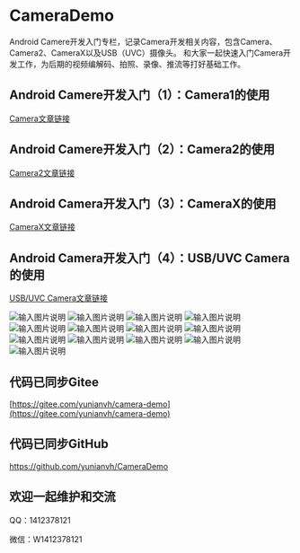 # CameraDemo
Android Camere开发入门专栏，记录Camera开发相关内容，包含Camera、Camera2、CameraX以及USB（UVC）摄像头。 和大家一起快速入门Camera开发工作，为后期的视频编解码、拍照、录像、推流等打好基础工作。

## Android Camere开发入门（1）：Camera1的使用

[Camera文章链接](https://blog.csdn.net/qq_35350654/article/details/132389732?spm=1001.2014.3001.5501)

## Android Camere开发入门（2）：Camera2的使用

[Camera2文章链接](https://blog.csdn.net/qq_35350654/article/details/132484325?spm=1001.2014.3001.5501)

## Android Camera开发入门（3）：CameraX的使用

[CameraX文章链接](https://blog.csdn.net/qq_35350654/article/details/132531847?spm=1001.2014.3001.5501)

## Android Camera开发入门（4）：USB/UVC Camera的使用

[USB/UVC Camera文章链接](https://blog.csdn.net/qq_35350654/article/details/132593725?spm=1001.2014.3001.5501)

![输入图片说明](image.png)
![输入图片说明](image1.png)
![输入图片说明](image2.png)
![输入图片说明](image3.png)
![输入图片说明](image4.png)
![输入图片说明](image5.png)
![输入图片说明](image6.png)
![输入图片说明](image7.png)
![输入图片说明](image8.png)
![输入图片说明](image9.png)
![输入图片说明](image10.png)
![输入图片说明](image11.png)
![输入图片说明](image12.png)

## 代码已同步Gitee

[https://gitee.com/yunianvh/camera-demo](https://gitee.com/yunianvh/camera-demo)

## 代码已同步GitHub

https://github.com/yunianvh/CameraDemo

## 欢迎一起维护和交流

QQ：1412378121

微信：W1412378121
